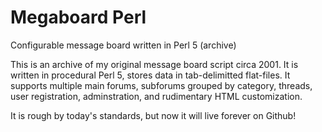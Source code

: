 # Megaboard Perl
Configurable message board written in Perl 5 (archive)

This is an archive of my original message board script circa 2001.  It is written in procedural Perl 5, stores data in tab-delimitted flat-files.  It supports multiple main forums, subforums grouped by category, threads, user registration, adminstration, and rudimentary HTML customization.

It is rough by today's standards, but now it will live forever on Github!
